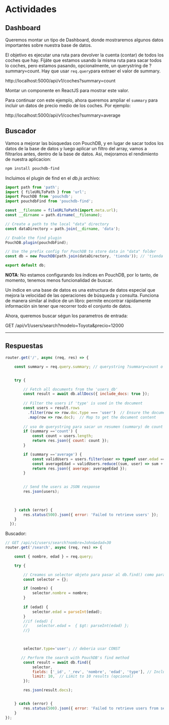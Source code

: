 # Actividades
## Dashboard

Queremos montar un tipo de Dashboard, donde mostraremos algunos datos importantes sobre nuestra base de datos. 


El objetivo es ejecutar una ruta para devolver la cuenta (contar) de todos los coches que hay. Fijáte que estamos usando la misma ruta para sacar todos lo coches, pero estamos pasando, opcionalmente, un querystring de ?summary=count. Hay que usar `req.query`para extraer el valor de summary.

http://localhost:5000/api/v1/coches?summary=count

Montar un componente en ReactJS para mostrar este valor.

Para continuar con este ejemplo, ahora queremos ampliar el `summary` para incluir un datos de precio medio de los coches. Por ejemplo:

http://localhost:5000/api/v1/coches?summary=average


## Buscador
Vamos a mejorar las búsquedas con PouchDB, y en lugar de sacar todos los datos de la base de datos y luego aplicar un filtro del array, vamos a filtrarlos antes, dentro de la base de datos. Asi, mejoramos el rendimiento de nuestra aplicacion:

```bash
npm install pouchdb-find
```

Incluimos el plugin de find en el *db.js* archivo:

```jsx
import path from 'path';
import { fileURLToPath } from 'url';
import PouchDB from 'pouchdb';
import pouchdbFind from 'pouchdb-find';

const __filename = fileURLToPath(import.meta.url);
const __dirname = path.dirname(__filename);

// Create a path to the local "data" directory
const dataDirectory = path.join(__dirname, 'data');

// Enable the find plugin
PouchDB.plugin(pouchdbFind);

// Use the prefix config for PouchDB to store data in "data" folder
const db = new PouchDB(path.join(dataDirectory, 'tienda')); // 'tienda' is your database name

export default db;

```

**NOTA**: No estamos configurando los índices en PouchDB, por lo tanto, de momento, tenemos menos funcionalidad de buscar.

Un índice en una base de datos es una estructura de datos especial que mejora la velocidad de las operaciones de búsqueda y consulta. Funciona de manera similar al índice de un libro: permite encontrar rápidamente información sin tener que recorrer todo el conjunto de datos.

Ahora, queremos buscar ségun los parametros de entrada:

GET /api/v1/users/search?modelo=Toyota&precio=12000


---

## Respuestas
```jsx
router.get('/', async (req, res) => {

    const summary = req.query.summary; // querystring ?summary=count o ?summary=average


    try {

        // Fetch all documents from the 'users_db'
        const result = await db.allDocs({ include_docs: true });
        
        // Filter the users if 'type' is used in the document
        const users = result.rows
          .filter(row => row.doc.type === 'user')  // Ensure the document type is 'user'
          .map(row => row.doc);  // Map to get the document content
  
        // uso de querystring para sacar un resumen (summary) de count y average 
        if (summary =='count') {
            const count = users.length;
            return res.json({ count: count });
        }

        if (summary =='average') {
            const validUsers = users.filter(user => typeof user.edad === 'number' && !isNaN(user.edad));
            const averageEdad = validUsers.reduce((sum, user) => sum + user.edad, 0) / users.length;
            return res.json({ average: averageEdad });
        }
        

        // Send the users as JSON response
        res.json(users);

  
        
    } catch (error) {
        res.status(500).json({ error: 'Failed to retrieve users' });
    }
  });

```


Buscador:


```jsx
// GET /api/v1/users/search?nombre=John&edad=30
router.get('/search', async (req, res) => {

    const { nombre, edad } = req.query;

    try {

        // Creamos un selector objeto para pasar al db.find() como parámetro
        const selector = {};

        if (nombre) {
            selector.nombre = nombre;
        }
       
        if (edad) {
            selector.edad = parseInt(edad);
        }
        //if (edad) {
        //    selector.edad =  { $gt: parseInt(edad) }; 
        //}
       


        selector.type='user'; // deberia usar CONST

       // Perform the search with PouchDB's find method
        const result = await db.find({
            selector,
            fields: ['_id', '_rev', 'nombre', 'edad', 'type'], // Include fields you want to return
            limit: 10,  // Limit to 10 results (opcional)
        });

        res.json(result.docs);


    } catch (error) {
        res.status(500).json({ error: 'Failed to retrieve users from search' });
    }
});
```